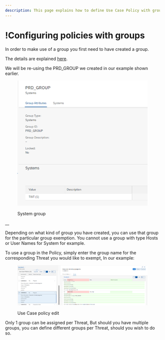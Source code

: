 ```yaml
---
description: This page explains how to define Use Case Policy with groups.
---
```


# !Configuring policies with groups

In order to make use of a group you first need to have created a group.

The details are explained [here](../group-application.md).



We will be re-using the PRD\_GROUP we created in our example shown earlier.

<figure><img src="../../.gitbook/assets/image (1) (6).png" alt=""><figcaption><p>System group</p></figcaption></figure>

__

Depending on what kind of group you have created, you can use that group for the particular group exemption. You cannot use a group with type Hosts or User Names for System for example.

To use a group in the Policy, simply enter the group name for the corresponding Threat you would like to exempt, In our example:

<figure><img src="../../.gitbook/assets/image.png" alt=""><figcaption><p>Use Case policy edit</p></figcaption></figure>

Only 1 group can be assigned per Threat, But should you have multiple groups, you can define different groups per Threat, should you wish to do so.
